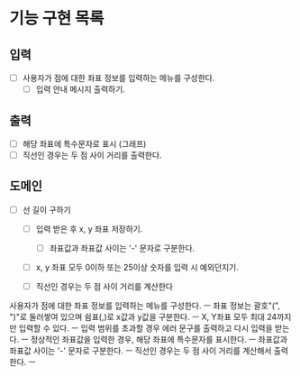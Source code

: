 # 기능 구현 목록

## 입력
- [ ] 사용자가 점에 대한 좌표 정보를 입력하는 메뉴를 구성한다.
    - [ ] 입력 안내 메시지 출력하기.

## 출력
- [ ] 해당 좌표에 특수문자로 표시 (그래프)
- [ ] 직선인 경우는 두 점 사이 거리를 출력한다.

## 도메인
- [ ] 선 길이 구하기
  - [ ] 입력 받은 후 x, y 좌표 저장하기.
    - [ ] 좌표값과 좌표값 사이는 '-' 문자로 구분한다.
  - [ ] x, y 좌표 모두 0이하 또는 25이상 숫자를 입력 시 예외던지기.
  - [ ] 직선인 경우는 두 점 사이 거리를 계산한다



사용자가 점에 대한 좌표 정보를 입력하는 메뉴를 구성한다. ㅡ
좌표 정보는 괄호"(", ")"로 둘러쌓여 있으며 쉼표(,)로 x값과 y값을 구분한다. ㅡ
X, Y좌표 모두 최대 24까지만 입력할 수 있다. ㅡ
입력 범위를 초과할 경우 에러 문구를 출력하고 다시 입력을 받는다. ㅡ
정상적인 좌표값을 입력한 경우, 해당 좌표에 특수문자를 표시한다. ㅡ
좌표값과 좌표값 사이는 '-' 문자로 구분한다. ㅡ
직선인 경우는 두 점 사이 거리를 계산해서 출력한다. ㅡ